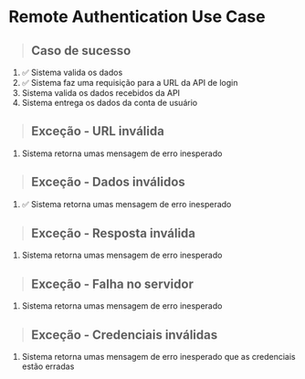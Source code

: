 # Remote Authentication Use Case

> ## Caso de sucesso
1. ✅ Sistema valida os dados
2. ✅ Sistema faz uma requisição para a URL da API de login
3. Sistema valida os dados recebidos da API
4. Sistema  entrega os dados da conta de usuário

> ## Exceção - URL inválida
1. Sistema retorna umas mensagem de erro inesperado

> ## Exceção - Dados inválidos
1. ✅ Sistema retorna umas mensagem de erro inesperado

> ## Exceção - Resposta inválida
1. Sistema retorna umas mensagem de erro inesperado

> ## Exceção - Falha no servidor
1. Sistema retorna umas mensagem de erro inesperado

> ## Exceção - Credenciais inválidas
1. Sistema retorna umas mensagem de erro inesperado que as credenciais estão erradas

